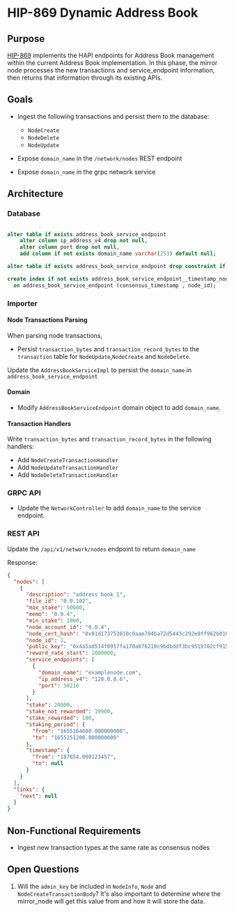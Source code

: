 # HIP-869 Dynamic Address Book

## Purpose

[HIP-869](https://hips.hedera.com/hip/hip-869) implements the HAPI endpoints for Address Book management within the
current Address Book implementation.
In this phase, the mirror node processes the new transactions and service_endpoint information,
then returns that information through its existing APIs.

## Goals

- Ingest the following transactions and persist them to the database:

  - `NodeCreate`
  - `NodeDelete`
  - `NodeUpdate`

- Expose `domain_name` in the `/network/nodes` REST endpoint
- Expose `domain_name` in the grpc network service

## Architecture

### Database

```sql

alter table if exists address_book_service_endpoint
    alter column ip_address_v4 drop not null,
    alter column port drop not null,
    add column if not exists domain_name varchar(253) default null;

alter table if exists address_book_service_endpoint drop constraint if exists address_book_service_endpoint_pkey;

create index if not exists address_book_service_endpoint__timestamp_node_id
  on address_book_service_endpoint (consensus_timestamp , node_id);

```

### Importer

#### Node Transactions Parsing

When parsing node transactions,

- Persist `transaction_bytes` and `transaction_record_bytes` to the `transaction` table for `NodeUpdate`,`NodeCreate` and `NodeDelete`.

Update the `AddressBookServiceImpl` to persist the `domain_name` in `address_book_service_endpoint`

#### Domain

- Modify `AddressBookServiceEndpoint` domain object to add `domain_name`.

#### Transaction Handlers

Write `transaction_bytes` and `transaction_record_bytes` in the following handlers:

- Add `NodeCreateTransactionHandler`
- Add `NodeUpdateTransactionHandler`
- Add `NodeDeleteTransactionHandler`

### GRPC API

- Update the `NetworkController` to add `domain_name` to the service endpoint.

### REST API

Update the `/api/v1/network/nodes` endpoint to return `domain_name`

Response:

```json
{
  "nodes": [
    {
      "description": "address book 1",
      "file_id": "0.0.102",
      "max_stake": 50000,
      "memo": "0.0.4",
      "min_stake": 1000,
      "node_account_id": "0.0.4",
      "node_cert_hash": "0x01d173753810c0aae794ba72d5443c292e9ff962b01046220dd99f5816422696e0569c977e2f169e1e5688afc8f4aa16",
      "node_id": 1,
      "public_key": "0x4a5ad514f0957fa170a676210c9bdbddf3bc9519702cf915fa6767a40463b96f",
      "reward_rate_start": 1000000,
      "service_endpoints": [
        {
          "domain_name": "examplenode.com",
          "ip_address_v4": "128.0.0.6",
          "port": 50216
        }
      ],
      "stake": 20000,
      "stake_not_rewarded": 19900,
      "stake_rewarded": 100,
      "staking_period": {
        "from": "1655164800.000000000",
        "to": "1655251200.000000000"
      },
      "timestamp": {
        "from": "187654.000123457",
        "to": null
      }
    }
  ],
  "links": {
    "next": null
  }
}
```

## Non-Functional Requirements

- Ingest new transaction types at the same rate as consensus nodes

## Open Questions

1. Will the `admin_key` be included in `NodeInfo`, `Node` and `NodeCreateTransactionBody`? It's also important to
   determine where the mirror_node will get this value from and how it will store the data.
